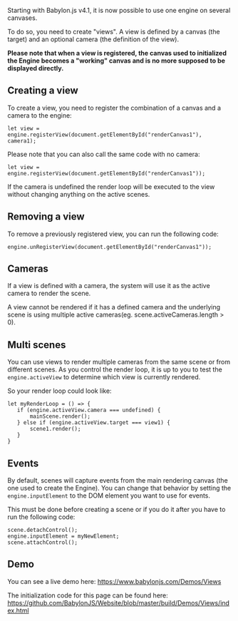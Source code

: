 Starting with Babylon.js v4.1, it is now possible to use one engine on several canvases.

To do so, you need to create "views". A view is defined by a canvas (the target) and an optional camera (the definition of the view).

**Please note that when a view is registered, the canvas used to initialized the Engine becomes a "working" canvas and is no more supposed to be displayed directly.**

## Creating a view

To create a view, you need to register the combination of a canvas and a camera to the engine:

```
let view = engine.registerView(document.getElementById("renderCanvas1"), camera1);
```

Please note that you can also call the same code with no camera:
```
let view = engine.registerView(document.getElementById("renderCanvas1"));
```

If the camera is undefined the render loop will be executed to the view without changing anything on the active scenes.

## Removing a view

To remove a previously registered view, you can run the following code:
```
engine.unRegisterView(document.getElementById("renderCanvas1"));
```

## Cameras

If a view is defined with a camera, the system will use it as the active camera to render the scene.

A view cannot be rendered if it has a defined camera and the underlying scene is using multiple active cameras(eg. scene.activeCameras.length > 0).

## Multi scenes

You can use views to render multiple cameras from the same scene or from different scenes. As you control the render loop, it is up to you to test the `engine.activeView` to determine which view is currently rendered.

So your render loop could look like:
```
let myRenderLoop = () => {
   if (engine.activeView.camera === undefined) {
       mainScene.render();
   } else if (engine.activeView.target === view1) {
       scene1.render();
   }
}
```

## Events

By default, scenes will capture events from the main rendering canvas (the one used to create the Engine). You can change that behavior by setting the `engine.inputElement` to the DOM element you want to use for events.

This must be done before creating a scene or if you do it after you have to run the following code:
```
scene.detachControl();
engine.inputElement = myNewElement;
scene.attachControl();
```

## Demo
You can see a live demo here: https://www.babylonjs.com/Demos/Views

The initialization code for this page can be found here: https://github.com/BabylonJS/Website/blob/master/build/Demos/Views/index.html
